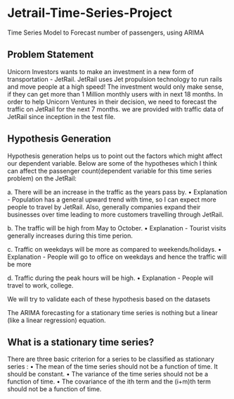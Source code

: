 # Jetrail-Time-Series-Project
Time Series Model to Forecast number of passengers, using ARIMA

## Problem Statement
Unicorn Investors wants to make an investment in a new form of transportation - JetRail. JetRail uses Jet propulsion technology to run rails and move people at a high speed! The investment would only make sense, if they can get more than 1 Million monthly users with in next 18 months. In order to help Unicorn Ventures in their decision, we need to forecast the traffic on JetRail for the next 7 months. we are provided with traffic data of JetRail since inception in the test file.

## Hypothesis Generation
Hypothesis generation helps us to point out the factors which might affect our dependent variable. Below are some of the hypotheses which I think can affect the passenger count(dependent variable for this time series problem) on the JetRail:

a.	There will be an increase in the traffic as the years pass by.
•	Explanation - Population has a general upward trend with time, so I can expect more people to travel by JetRail. Also, generally companies expand their businesses over time leading to more customers travelling through JetRail.

b.	The traffic will be high from May to October.
•	Explanation - Tourist visits generally increases during this time perion.

c.	Traffic on weekdays will be more as compared to weekends/holidays.
•	Explanation - People will go to office on weekdays and hence the traffic will be more

d.	Traffic during the peak hours will be high.
•	Explanation - People will travel to work, college.

We will try to validate each of these hypothesis based on the datasets

The ARIMA forecasting for a stationary time series is nothing but a linear (like a linear regression) equation.
## What is a stationary time series?
There are three basic criterion for a series to be classified as stationary series :
•	The mean of the time series should not be a function of time. It should be constant.
•	The variance of the time series should not be a function of time.
•	The covariance of the ith term and the (i+m)th term should not be a function of time.

